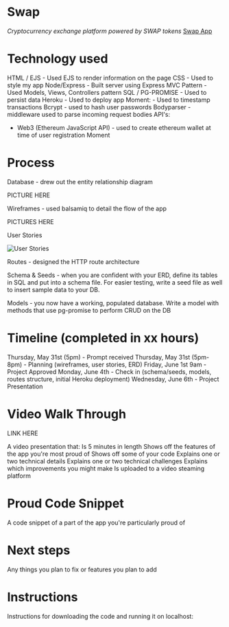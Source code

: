 # Swap
*Cryptocurrency exchange platform powered by SWAP tokens*
[Swap App](https://swaptokens.herokuapp.com/)

# Technology used
HTML / EJS - Used EJS to render information on the page
CSS - Used to style my app
Node/Express - Built server using Express
MVC Pattern - Used Models, Views, Controllers pattern
SQL / PG-PROMISE - Used to persist data
Heroku - Used to deploy app
Moment: - Used to timestamp transactions
Bcrypt - used to hash user passwords
Bodyparser - middleware used to parse incoming request bodies
API's:
- Web3 (Ethereum JavaScript API) - used to create ethereum wallet at time of user registration
Moment 

# Process
Database - drew out the entity relationship diagram

PICTURE HERE

Wireframes - used balsamiq to detail the flow of the app 

PICTURES HERE

User Stories

![User Stories](/Users/troysmith/WDI/projects/project-two/images/userstories.png)

Routes - designed the HTTP route architecture

Schema & Seeds - when you are confident with your ERD, define its tables in SQL and put into a schema file. For easier testing, write a seed file as well to insert sample data to your DB.

Models - you now have a working, populated database. Write a model with methods that use pg-promise to perform CRUD on the DB

# Timeline (completed in xx hours)
Thursday, May 31st (5pm) - Prompt received
Thursday, May 31st (5pm-8pm) - Planning (wireframes, user stories, ERD)
Friday, June 1st 9am - Project Approved
Monday, June 4th - Check in (schema/seeds, models, routes structure, initial Heroku deployment)
Wednesday, June 6th - Project Presentation


# Video Walk Through

LINK HERE

A video presentation that:
Is 5 minutes in length
Shows off the features of the app you're most proud of
Shows off some of your code
Explains one or two technical details
Explains one or two technical challenges
Explains which improvements you might make
Is uploaded to a video steaming platform


# Proud Code Snippet
A code snippet of a part of the app you're particularly proud of


# Next steps
Any things you plan to fix or features you plan to add
# Instructions
Instructions for downloading the code and running it on localhost:



